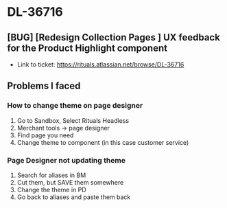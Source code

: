 # DL-36716

## [BUG] [Redesign Collection Pages ] UX feedback for the Product Highlight component

- Link to ticket: https://rituals.atlassian.net/browse/DL-36716


## Problems I faced

### How to change theme on page designer

1. Go to Sandbox, Select Rituals Headless
2. Merchant tools -> page designer
3. Find page you need
4. Change theme to component (in this case customer service)


### Page Designer not updating theme

1. Search for aliases in BM
2. Cut them, but SAVE them somewhere
3. Change the theme in PD
4. Go back to aliases and paste them back